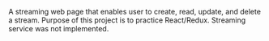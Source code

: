 A streaming web page that enables user to create, read, update, and delete a stream. Purpose of this project is to practice React/Redux. Streaming service was not implemented.
